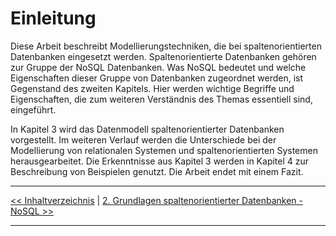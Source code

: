 # Einleitung

Diese Arbeit beschreibt Modellierungstechniken, die bei spaltenorientierten Datenbanken
eingesetzt werden. Spaltenorientierte Datenbanken gehören zur Gruppe der
NoSQL Datenbanken. Was NoSQL bedeutet und welche Eigenschaften dieser Gruppe
von Datenbanken zugeordnet werden, ist Gegenstand des zweiten Kapitels. Hier
werden wichtige Begriffe und Eigenschaften, die zum weiteren Verständnis des Themas
essentiell sind, eingeführt.

In Kapitel 3 wird das Datenmodell spaltenorientierter Datenbanken vorgestellt. Im
weiteren Verlauf werden die Unterschiede bei der Modellierung von relationalen Systemen
und spaltenorientierten Systemen herausgearbeitet. Die Erkenntnisse aus Kapitel
3 werden in Kapitel 4 zur Beschreibung von Beispielen genutzt. Die Arbeit endet
mit einem Fazit.

---

[<< Inhaltverzeichnis](title.md) | [2. Grundlagen spaltenorientierter Datenbanken - NoSQL >>](grundlagen_2.md)

---
